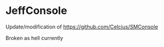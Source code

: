# JeffConsole
Update/modification of https://github.com/Celcius/SMConsole

Broken as hell currently
